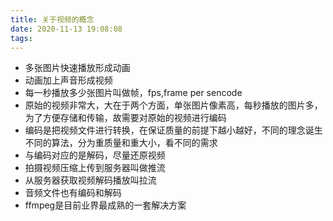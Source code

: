 ```yaml
---
title: 关于视频的概念
date: 2020-11-13 19:08:08
tags:
---
```

- 多张图片快速播放形成动画
- 动画加上声音形成视频
- 每一秒播放多少张图片叫做帧，fps,frame per sencode
- 原始的视频非常大，大在于两个方面，单张图片像素高，每秒播放的图片多，为了方便存储和传输，故需要对原始的视频进行编码
- 编码是把视频文件进行转换，在保证质量的前提下越小越好，不同的理念诞生不同的算法，分为重质量和重大小，看不同的需求
- 与编码对应的是解码，尽量还原视频
- 拍摄视频压缩上传到服务器叫做推流
- 从服务器获取视频解码播放叫拉流
- 音频文件也有编码和解码
- ffmpeg是目前业界最成熟的一套解决方案
